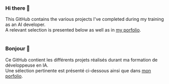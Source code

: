 ### Hi there 👋
<!--
**MainaLD/MainaLD** is a ✨ _special_ ✨ repository because its `README.md` (this file) appears on your GitHub profile.

Here are some ideas to get you started:

- 🔭 I’m currently working on ...
- 🌱 I’m currently learning ...
- 👯 I’m looking to collaborate on ...
- 🤔 I’m looking for help with ...
- 💬 Ask me about ...
- 📫 How to reach me: ...
- 😄 Pronouns: ...
- ⚡ Fun fact: ...
-->
This GitHub contains the various projects I've completed during my training as an AI developer.</br>
A relevant selection is presented below as well as in [my porfolio](https://mainald.github.io/).</br>
</br>

### Bonjour 👋
Ce GitHub contient les différents projets réalisés durant ma formation de développeuse en IA.</br>
Une sélection pertinente est présenté ci-dessous ainsi que dans [mon porfolio](https://mainald.github.io/).


